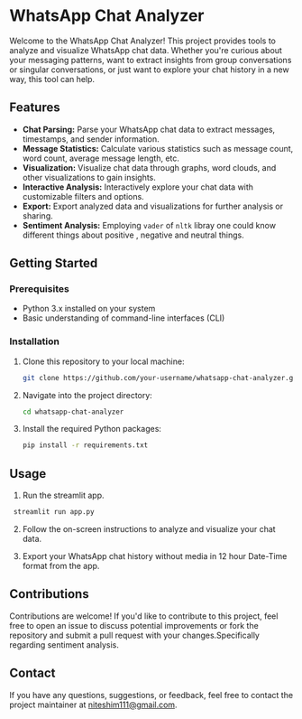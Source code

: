 # WhatsApp Chat Analyzer

Welcome to the WhatsApp Chat Analyzer! This project provides tools to analyze and visualize WhatsApp chat data. Whether you're curious about your messaging patterns, want to extract insights from group conversations or singular conversations, or just want to explore your chat history in a new way, this tool can help.

## Features

- **Chat Parsing:** Parse your WhatsApp chat data to extract messages, timestamps, and sender information.
- **Message Statistics:** Calculate various statistics such as message count, word count, average message length, etc.
- **Visualization:** Visualize chat data through graphs, word clouds, and other visualizations to gain insights.
- **Interactive Analysis:** Interactively explore your chat data with customizable filters and options.
- **Export:** Export analyzed data and visualizations for further analysis or sharing.
- **Sentiment Analysis:** Employing `vader` of `nltk` libray one could know different things about positive , negative and neutral things.

## Getting Started

### Prerequisites

- Python 3.x installed on your system
- Basic understanding of command-line interfaces (CLI)

### Installation

1. Clone this repository to your local machine:

   ```bash
   git clone https://github.com/your-username/whatsapp-chat-analyzer.git
   ```

2. Navigate into the project directory:
    ```bash
    cd whatsapp-chat-analyzer
    ```

3. Install the required Python packages:
   ```bash
   pip install -r requirements.txt
   ```

## Usage

1. Run the streamlit app.
  ```bash
   streamlit run app.py
  ```
2. Follow the on-screen instructions to analyze and visualize your chat data.
   
3. Export your WhatsApp chat history without media in 12 hour Date-Time format from the app.

## Contributions

Contributions are welcome! If you'd like to contribute to this project, feel free to open an issue to discuss potential improvements or fork the repository and submit a pull request with your changes.Specifically regarding sentiment analysis.

## Contact

If you have any questions, suggestions, or feedback, feel free to contact the project maintainer at niteshim111@gmail.com.




